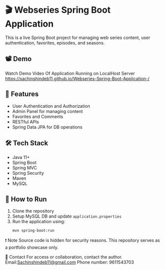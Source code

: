 # 🎬 Webseries Spring Boot Application

This is a live Spring Boot project for managing web series content, user authentication, favorites, episodes, and seasons.

## 📽️ Demo

Watch Demo Video Of Application Running on LocalHost Server
https://sachinshindeb11.github.io/Webseries-Spring-Boot-Application-/

## 📌 Features
- User Authentication and Authorization
- Admin Panel for managing content
- Favorites and Comments
- RESTful APIs
- Spring Data JPA for DB operations

## 🛠️ Tech Stack
- Java 11+
- Spring Boot
- Spring MVC
- Spring Security
- Maven
- MySQL

## 🚀 How to Run
1. Clone the repository
2. Setup MySQL DB and update `application.properties`
3. Run the application using:
   ```bash
   mvn spring-boot:run
❗ Note
Source code is hidden for security reasons. This repository serves as a portfolio showcase only.

📧 Contact
For access or collaboration, contact the author.
Email:Sachinshindeb11@gmail.com
Phone number: 9611543703
